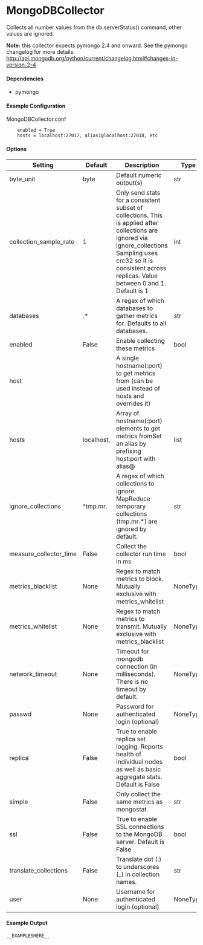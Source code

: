 <!--This file was generated from the python source
Please edit the source to make changes
-->
MongoDBCollector
=====

Collects all number values from the db.serverStatus() command, other
values are ignored.

**Note:** this collector expects pymongo 2.4 and onward. See the pymongo
changelog for more details:
http://api.mongodb.org/python/current/changelog.html#changes-in-version-2-4

#### Dependencies

 * pymongo

#### Example Configuration

MongoDBCollector.conf

```
    enabled = True
    hosts = localhost:27017, alias1@localhost:27018, etc
```

#### Options

Setting | Default | Description | Type
--------|---------|-------------|-----
byte_unit | byte | Default numeric output(s) | str
collection_sample_rate | 1 | Only send stats for a consistent subset of collections. This is applied after collections are ignored via ignore_collections Sampling uses crc32 so it is consistent across replicas. Value between 0 and 1. Default is 1 | int
databases | .* | A regex of which databases to gather metrics for. Defaults to all databases. | str
enabled | False | Enable collecting these metrics | bool
host |  | A single hostname(:port) to get metrics from (can be used instead of hosts and overrides it) | 
hosts | localhost, | Array of hostname(:port) elements to get metrics fromSet an alias by prefixing host:port with alias@ | list
ignore_collections | ^tmp\.mr\. | A regex of which collections to ignore. MapReduce temporary collections (tmp.mr.*) are ignored by default. | str
measure_collector_time | False | Collect the collector run time in ms | bool
metrics_blacklist | None | Regex to match metrics to block. Mutually exclusive with metrics_whitelist | NoneType
metrics_whitelist | None | Regex to match metrics to transmit. Mutually exclusive with metrics_blacklist | NoneType
network_timeout | None | Timeout for mongodb connection (in milliseconds). There is no timeout by default. | NoneType
passwd | None | Password for authenticated login (optional) | NoneType
replica | False | True to enable replica set logging. Reports health of individual nodes as well as basic aggregate stats. Default is False | bool
simple | False | Only collect the same metrics as mongostat. | str
ssl | False | True to enable SSL connections to the MongoDB server. Default is False | bool
translate_collections | False | Translate dot (.) to underscores (_) in collection names. | str
user | None | Username for authenticated login (optional) | NoneType

#### Example Output

```
__EXAMPLESHERE__
```

